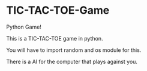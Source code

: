 # TIC-TAC-TOE-Game
Python Game!

This is a TIC-TAC-TOE game in python. 

You will have to import random and os module for this.

There is a AI for the computer that plays against you. 
